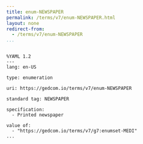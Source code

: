 ```yaml
---
title: enum-NEWSPAPER
permalink: /terms/v7/enum-NEWSPAPER.html
layout: none
redirect-from:
  - /terms/v7/enum-NEWSPAPER
...
```


```

%YAML 1.2
---
lang: en-US

type: enumeration

uri: https://gedcom.io/terms/v7/enum-NEWSPAPER

standard tag: NEWSPAPER

specification:
  - Printed newspaper

value of:
  - "https://gedcom.io/terms/v7/g7:enumset-MEDI"
...

```
